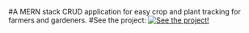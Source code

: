 #A MERN stack CRUD application for easy crop and plant tracking for farmers and gardeners.
#See the project:
[![See the project!](https://img.youtube.com/vi/lOr6hPzO7uc/0.jpg)](https://youtu.be/lOr6hPzO7uc)
